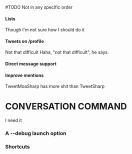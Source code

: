 #TODO
Not in any specific order 

#### Lists
 Though I'm not sure how I should do it

#### Tweets on /profile
 Not that difficult
Haha, "not that difficult", he says.

#### Direct message support

#### Improve mentions
TweetMoaSharp has more shit than TweetSharp

# **CONVERSATION COMMAND**
I need it

### A --debug launch option

### Shortcuts